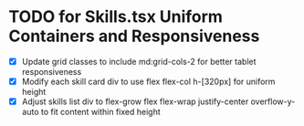 # TODO for Skills.tsx Uniform Containers and Responsiveness

- [x] Update grid classes to include md:grid-cols-2 for better tablet responsiveness
- [x] Modify each skill card div to use flex flex-col h-[320px] for uniform height
- [x] Adjust skills list div to flex-grow flex flex-wrap justify-center overflow-y-auto to fit content within fixed height

